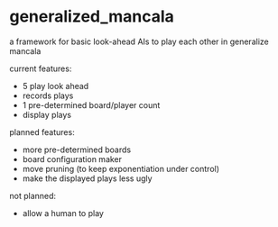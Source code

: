 # generalized_mancala

a framework for basic look-ahead AIs to play each other in generalize mancala

current features: 
- 5 play look ahead
- records plays
- 1 pre-determined board/player count
- display plays

planned features:
- more pre-determined boards
- board configuration maker
- move pruning (to keep exponentiation under control)
- make the displayed plays less ugly


not planned:
- allow a human to play

